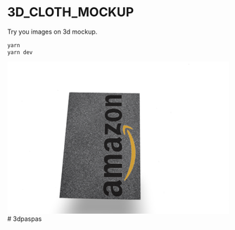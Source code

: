 # 3D_CLOTH_MOCKUP
Try you images on 3d mockup.

```
yarn
yarn dev
```


![image](./public/ss.png)
#   3 d p a s p a s 
 
 